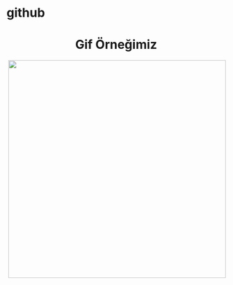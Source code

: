 # github
<h1 align="center">Gif Örneğimiz</h1>
<p><img align="right" src="https://github.com/UgurArii/github/blob/main/gifOrnek.gif" width="500" height="500"/></p>
